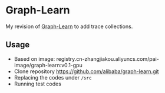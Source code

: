 # Graph-Learn

My revision of [Graph-Learn](https://github.com/alibaba/graph-learn) to add trace collections.

## Usage

- Based on image: registry.cn-zhangjiakou.aliyuncs.com/pai-image/graph-learn:v0.1-gpu
- Clone repository https://github.com/alibaba/graph-learn.git
- Replacing the codes under `/src`
- Running test codes